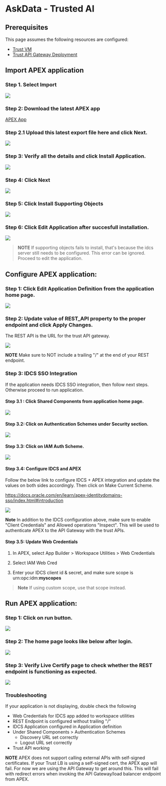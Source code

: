 # AskData - Trusted AI

## Prerequisites 

This page assumes the following resources are configured:

- [Trust VM](../deployment/trust-service.c.md)
- [Trust API Gateway Deployment](../deployment/trust-api-gateway.md)

## Import APEX application

### Step 1. Select Import
![](./apex/media/image1.png)

### Step 2: Download the latest APEX app

[APEX App](../../../sql/apex/AskData_Trust.sql)

### Step 2.1 Upload this latest export file here and click Next.

![](./apex/media/image2.png)

### Step 3: Verify all the details and click Install Application.

![](./apex/media/image3.png)

### Step 4: Click Next

![](./apex/media/image4.png)

### Step 5: Click Install Supporting Objects

![](./apex/media/image5.png)


### Step 6: Click Edit Application after succesfull installation.

![](./apex/media/image6.png)

> **NOTE** If supporting objects fails to install, that's because the idcs server still needs to be configured. This error can be ignored. Proceed to edit the application. 

## Configure APEX application:

### Step 1: Click Edit Application Definition from the application home page.

![](./apex/media/image7.png)


### Step 2: Update value of REST_API property to the proper endpoint and click Apply Changes.
The REST API is the URL for the trust API gateway.

![](./apex/media/update-rest.png)

**NOTE** Make sure to NOT include a trailing "/" at the end of your REST endpoint. 

### Step 3: IDCS SSO Integration

If the application needs IDCS SSO integration, then follow next steps. Otherwise proceed to run application.

#### Step 3.1 : Click Shared Components from application home page.

![](./apex/media/image9.png)

#### Step 3.2: Click on Authentication Schemes under Security section.

![](./apex/media/image10.png)


#### Step 3.3: Click on IAM Auth Scheme.

![](./apex/media/image11.png)


#### Step 3.4: Configure IDCS and APEX

Follow the below link to configure IDCS + APEX integration and
update the values on both sides accordingly. Then click on Make Current Scheme.

<https://docs.oracle.com/en/learn/apex-identitydomains-sso/index.html#introduction>

![](./apex/media/config-idcs.png)

**Note** In addition to the IDCS configuration above, make sure to enable "Client Credentials" and Allowed operations "Inspect". This will be used to authenticate APEX to the API Gateway with the trust APIs. 

#### Step 3.5: Update Web Credentials 

1. In APEX, select App Builder > Workspace Utilities > Web Credentials

2. Select IAM Web Cred

3. Enter your IDCS client id & secret, and make sure scope is urn:opc:idm:__myscopes__ 

> **Note** If using custom scope, use that scope instead. 

## Run APEX application:

### Step 1: Click on run button.

![](./apex/media/image13.png)

### Step 2: The home page looks like below after login.

![](./apex/media/image14.png)


### Step 3: Verify Live Certify page to check whether the REST endpoint is functioning as expected.

![](./apex/media/image15.png)

### Troubleshooting 

If your application is not displaying, double check the following 

- Web Credentials for IDCS app added to workspace utilities
- REST Endpoint is configured without trailing "/" 
- IDCS Application configured in Application definition
- Under Shared Components > Authentication Schemes 
    - Discovery URL set correctly 
    - Logout URL set correctly 
- Trust API working 


**NOTE** APEX does not support calling external APIs with self-signed certificates. If your Trust LB is using a self-signed cert, the APEX app will fail. For now we are using the API Gateway to get around this. This will fail with redirect errors when invoking the API Gateway/load balancer endpoint from APEX.